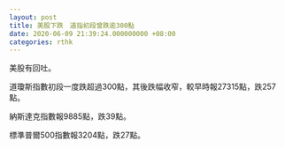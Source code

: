 ```yaml
---
layout: post
title: 美股下跌　道指初段曾跌逾300點
date: 2020-06-09 21:39:24.000000000 +08:00
categories: rthk
---
```


美股有回吐。

道瓊斯指數初段一度跌超過300點，其後跌幅收窄，較早時報27315點，跌257點。

納斯達克指數報9885點，跌39點。

標準普爾500指數報3204點，跌27點。
